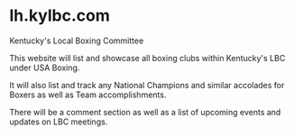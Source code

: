 lh.kylbc.com
============

Kentucky's Local Boxing Committee

This website will list and showcase all boxing clubs within Kentucky's LBC under USA Boxing.  

It will also list and track any National Champions and similar accolades for Boxers as well as Team accomplishments.

There will be a comment section as well as a list of upcoming events and updates on LBC meetings.


